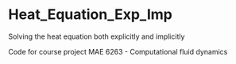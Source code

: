 # Heat_Equation_Exp_Imp
Solving the heat equation both explicitly and implicitly

Code for course project MAE 6263 - Computational fluid dynamics
